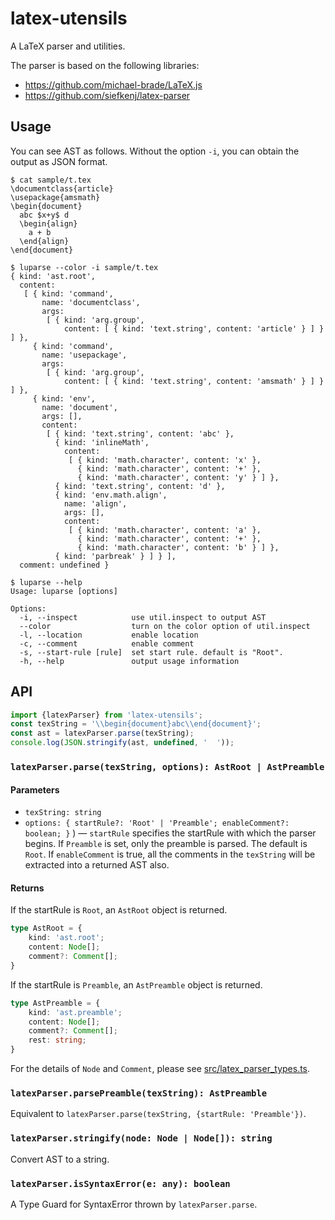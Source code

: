 # latex-utensils

A LaTeX parser and utilities.

The parser is based on the following libraries:

- https://github.com/michael-brade/LaTeX.js
- https://github.com/siefkenj/latex-parser

## Usage

You can see AST as follows. Without the option `-i`, you can obtain the output as JSON format.

```
$ cat sample/t.tex
\documentclass{article}
\usepackage{amsmath}
\begin{document}
  abc $x+y$ d
  \begin{align}
    a + b
  \end{align}
\end{document}

$ luparse --color -i sample/t.tex
{ kind: 'ast.root',
  content:
   [ { kind: 'command',
       name: 'documentclass',
       args:
        [ { kind: 'arg.group',
            content: [ { kind: 'text.string', content: 'article' } ] } ] },
     { kind: 'command',
       name: 'usepackage',
       args:
        [ { kind: 'arg.group',
            content: [ { kind: 'text.string', content: 'amsmath' } ] } ] },
     { kind: 'env',
       name: 'document',
       args: [],
       content:
        [ { kind: 'text.string', content: 'abc' },
          { kind: 'inlineMath',
            content:
             [ { kind: 'math.character', content: 'x' },
               { kind: 'math.character', content: '+' },
               { kind: 'math.character', content: 'y' } ] },
          { kind: 'text.string', content: 'd' },
          { kind: 'env.math.align',
            name: 'align',
            args: [],
            content:
             [ { kind: 'math.character', content: 'a' },
               { kind: 'math.character', content: '+' },
               { kind: 'math.character', content: 'b' } ] },
          { kind: 'parbreak' } ] } ],
  comment: undefined }

$ luparse --help
Usage: luparse [options]

Options:
  -i, --inspect            use util.inspect to output AST
  --color                  turn on the color option of util.inspect
  -l, --location           enable location
  -c, --comment            enable comment
  -s, --start-rule [rule]  set start rule. default is "Root".
  -h, --help               output usage information
```

## API

```typescript
import {latexParser} from 'latex-utensils';
const texString = '\\begin{document}abc\\end{document}';
const ast = latexParser.parse(texString);
console.log(JSON.stringify(ast, undefined, '  '));
```

### `latexParser.parse(texString, options): AstRoot | AstPreamble`

#### Parameters

* `texString: string`
* `options: { startRule?: 'Root' | 'Preamble'; enableComment?: boolean; }`
) — `startRule` specifies the startRule with which the parser begins. If `Preamble` is set, only the preamble is parsed. The default is `Root`. If `enableComment` is true, all the comments in the `texString` will be extracted into a returned AST also.

#### Returns

If the startRule is `Root`, an `AstRoot` object is returned.

```typescript
type AstRoot = {
    kind: 'ast.root';
    content: Node[];
    comment?: Comment[];
}
```

If the startRule is `Preamble`, an `AstPreamble` object is returned.

```typescript
type AstPreamble = {
    kind: 'ast.preamble';
    content: Node[];
    comment?: Comment[];
    rest: string;
}
```

For the details of `Node` and `Comment`, please see [src/latex_parser_types.ts](https://github.com/tamuratak/latex-utensils/blob/master/src/latex_parser_types.ts).


### `latexParser.parsePreamble(texString): AstPreamble`

Equivalent to `latexParser.parse(texString, {startRule: 'Preamble'})`.

### `latexParser.stringify(node: Node | Node[]): string`

Convert AST to a string.

### `latexParser.isSyntaxError(e: any): boolean`

A Type Guard for SyntaxError thrown by `latexParser.parse`.
